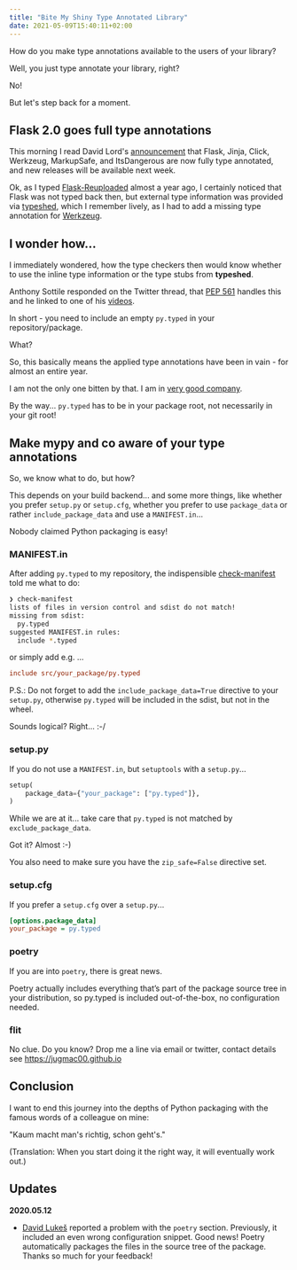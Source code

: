 ```yaml
---
title: "Bite My Shiny Type Annotated Library"
date: 2021-05-09T15:40:11+02:00
---
```


How do you make type annotations available to the users of your library?

Well, you just type annotate your library, right?

No!

But let's step back for a moment.

## Flask 2.0 goes full type annotations

This morning I read David Lord's [announcement](https://twitter.com/davidism/status/1391130343286001664) that Flask, Jinja, Click, Werkzeug, MarkupSafe,
and ItsDangerous are now fully type annotated,
and new releases will be available next week.

Ok, as I typed [Flask-Reuploaded](https://github.com/jugmac00/flask-reuploaded) almost a year ago,
I certainly noticed that Flask was not typed back then,
but external type information was provided via [typeshed](https://github.com/python/typeshed),
which I remember lively, as I had to add a missing type annotation for [Werkzeug](https://github.com/python/typeshed/pull/4308).

## I wonder how...

I immediately wondered,
how the type checkers then would know whether to use the inline type information or the type stubs from **typeshed**.

Anthony Sottile responded on the Twitter thread,
that [PEP 561](https://www.python.org/dev/peps/pep-0561/) handles this and he linked to one of his [videos](https://www.youtube.com/watch?v=n4GJ8rp6DpE).

In short - you need to include an empty `py.typed` in your repository/package.

What?

So, this basically means the applied type annotations have been in vain - for almost an entire year.

I am not the only one bitten by that.
I am in [very good company](https://github.com/encode/httpx/issues/193).

By the way... `py.typed` has to be in your package root, not necessarily in your git root!

## Make mypy and co aware of your type annotations

So, we know what to do, but how?

This depends on your build backend... and some more things,
like whether you prefer `setup.py` or `setup.cfg`,
whether you prefer to use `package_data` or rather `include_package_data` and use a `MANIFEST.in`...

Nobody claimed Python packaging is easy!

### MANIFEST.in

After adding `py.typed` to my repository,
the indispensible [check-manifest](https://pypi.org/project/check-manifest/) told me what to do:

```bash
❯ check-manifest 
lists of files in version control and sdist do not match!
missing from sdist:
  py.typed
suggested MANIFEST.in rules:
  include *.typed
```

or simply add e.g. ...

```ini
include src/your_package/py.typed
```

P.S.: Do not forget to add the `include_package_data=True` directive to your `setup.py`,
otherwise `py.typed` will be included in the sdist, but not in the wheel.

Sounds logical? Right... :-/

### setup.py

If you do not use a `MANIFEST.in`, but `setuptools` with a `setup.py`...


```python
setup(
    package_data={"your_package": ["py.typed"]},
)
```

While we are at it... take care that `py.typed` is not matched by `exclude_package_data`.

Got it? Almost :-)

You also need to make sure you have the `zip_safe=False` directive set.

### setup.cfg

If you prefer a `setup.cfg` over a `setup.py`...

```ini
[options.package_data]
your_package = py.typed
```

### poetry

If you are into `poetry`, there is great news.

Poetry actually includes everything that’s part of the package source tree in your distribution,
so py.typed is included out-of-the-box, no configuration needed.

### flit

No clue. Do you know? Drop me a line via email or twitter,
contact details see https://jugmac00.github.io

## Conclusion

I want to end this journey into the depths of Python packaging with the famous words of a colleague on mine:

"Kaum macht man's richtig, schon geht's."

(Translation: When you start doing it the right way, it will eventually work out.)

## Updates

**2020.05.12**
- [David Lukeš](https://dlukes.github.io/) reported a problem with the `poetry` section.
  Previously, it included an even wrong configuration snippet.
  Good news!
  Poetry automatically packages the files in the source tree of the package.
  Thanks so much for your feedback!
